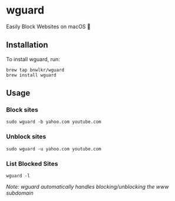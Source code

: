 # wguard
Easily Block Websites on macOS 🚧

## Installation 

To install wguard, run:

```
brew tap bnwlkr/wguard
brew install wguard
```


## Usage

### Block sites

```
sudo wguard -b yahoo.com youtube.com
```

### Unblock sites

```
sudo wguard -u yahoo.com youtube.com
```

### List Blocked Sites


```
wguard -l
```

*Note: wguard automatically handles blocking/unblocking the www subdomain*
